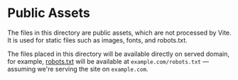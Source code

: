 # Public Assets

The files in this directory are public assets, which are not processed by Vite. It is used for static files such as images, fonts, and robots.txt.

The files placed in this directory will be available directly on served domain, for example, [robots.txt](./robots.txt) will be available at `example.com/robots.txt` &mdash; assuming we're serving the site on `example.com`.
